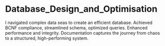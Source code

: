 # Database_Design_and_Optimisation
I navigated complex data seas to create an efficient database. Achieved BCNF compliance, streamlined schema, optimized queries. Enhanced performance and integrity. Documentation captures the journey from chaos to a structured, high-performing system. 
